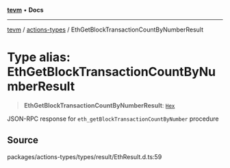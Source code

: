 [**tevm**](../../README.md) • **Docs**

***

[tevm](../../modules.md) / [actions-types](../README.md) / EthGetBlockTransactionCountByNumberResult

# Type alias: EthGetBlockTransactionCountByNumberResult

> **EthGetBlockTransactionCountByNumberResult**: [`Hex`](Hex.md)

JSON-RPC response for `eth_getBlockTransactionCountByNumber` procedure

## Source

packages/actions-types/types/result/EthResult.d.ts:59
